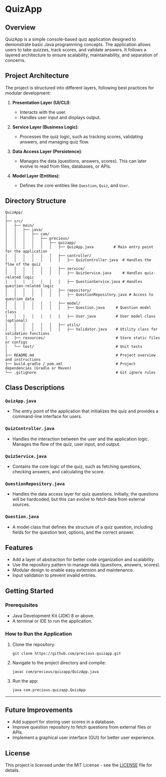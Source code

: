 # QuizApp

## Overview
QuizApp is a simple console-based quiz application designed to demonstrate basic Java programming concepts. The application allows users to take quizzes, track scores, and validate answers. It follows a layered architecture to ensure scalability, maintainability, and separation of concerns.

## Project Architecture

The project is structured into different layers, following best practices for modular development:

1. **Presentation Layer (UI/CLI)**:
   - Interacts with the user.
   - Handles user input and displays output.
   
2. **Service Layer (Business Logic)**:
   - Processes the quiz logic, such as tracking scores, validating answers, and managing quiz flow.
   
3. **Data Access Layer (Persistence)**:
   - Manages the data (questions, answers, scores). This can later evolve to read from files, databases, or APIs.

4. **Model Layer (Entities)**:
   - Defines the core entities like `Question`, `Quiz`, and `User`.

## Directory Structure

```
QuizApp/
│
├── src/
│   ├── main/
│   │   ├── java/
│   │   │   ├── com/
│   │   │   │   ├── precious/
│   │   │   │   │   ├── quizapp/
│   │   │   │   │   │   ├── QuizApp.java         # Main entry point for the application
│   │   │   │   │   │   ├── controller/
│   │   │   │   │   │   │   ├── QuizController.java  # Handles the flow of the quiz
│   │   │   │   │   │   ├── service/
│   │   │   │   │   │   │   ├── QuizService.java     # Handles quiz-related logic
│   │   │   │   │   │   │   ├── QuestionService.java # Handles question-related logic
│   │   │   │   │   │   ├── repository/
│   │   │   │   │   │   │   ├── QuestionRepository.java # Access to question data
│   │   │   │   │   │   ├── model/
│   │   │   │   │   │   │   ├── Question.java     # Question model class
│   │   │   │   │   │   │   ├── User.java         # User model class (optional)
│   │   │   │   │   │   ├── utils/
│   │   │   │   │   │   │   ├── Validator.java    # Utility class for validation functions
│   ├── resources/                                # Store static files or configs
│   └── test/                                     # Unit tests
│
├── README.md                                     # Project overview and instructions
├── build.gradle / pom.xml                        # Project dependencies (Gradle or Maven)
└── .gitignore                                    # Git ignore rules
```

## Class Descriptions

### `QuizApp.java`
- The entry point of the application that initializes the quiz and provides a command-line interface for users.

### `QuizController.java`
- Handles the interaction between the user and the application logic. Manages the flow of the quiz, user input, and output.

### `QuizService.java`
- Contains the core logic of the quiz, such as fetching questions, checking answers, and calculating the score.

### `QuestionRepository.java`
- Handles the data access layer for quiz questions. Initially, the questions will be hardcoded, but this can evolve to fetch data from external sources.

### `Question.java`
- A model class that defines the structure of a quiz question, including fields for the question text, options, and the correct answer.

## Features

- Add a layer of abstraction for better code organization and scalability.
- Use the repository pattern to manage data (questions, answers, scores).
- Modular design to enable easy extension and maintenance.
- Input validation to prevent invalid entries.

## Getting Started

### Prerequisites

- Java Development Kit (JDK) 8 or above.
- A terminal or IDE to run the application.

### How to Run the Application

1. Clone the repository:
   ```
   git clone https://github.com/precious-quizapp.git
   ```
2. Navigate to the project directory and compile:
   ```
   javac com/precious/quizapp/QuizApp.java
   ```
3. Run the app:
   ```
   java com.precious.quizapp.QuizApp
   ```

---

## Future Improvements

- Add support for storing user scores in a database.
- Improve question repository to fetch questions from external files or APIs.
- Implement a graphical user interface (GUI) for better user experience.

## License

This project is licensed under the MIT License - see the [LICENSE](LICENSE) file for details.
